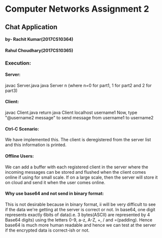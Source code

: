 # Computer Networks Assignment 2
## Chat Application
#### by- Rachit Kumar(2017CS10364)
####        Rahul Choudhary(2017CS10365)

### Execution:
#### Server:
javac Server.java
java Server n
(where n=0 for part1, 1 for part2 and 2 for part3)
#### Client:
javac Client.java   return
java Client localhost username1
Now, type "@username2 message" to send message from username1 to username2

#### Ctrl-C Scenario:
We have implemented this. The client is deregistered from the server list and this information is printed.

#### Offline Users:
We can add a buffer with each registered client in the server where the incoming messages can be stored and flushed when the client comes online if using for small scale. If on a large scale, then the server will store it on cloud and send it when the user comes online.

#### Why use base64 and not send in binary format:
This is not desirable because in binary format, ii will be very difficult to see if the data we're getting at the server is correct or not. In base64, one digit represents exactly 6bits of data(i.e. 3 bytes(ASCII) are represented by 4 Base64 digits) using the letters 0-9, a-z, A-Z, +, / and =(padding). Hence base64 is much more human readable and hence we can test at the server if the encrypted data is correct-ish or not.
